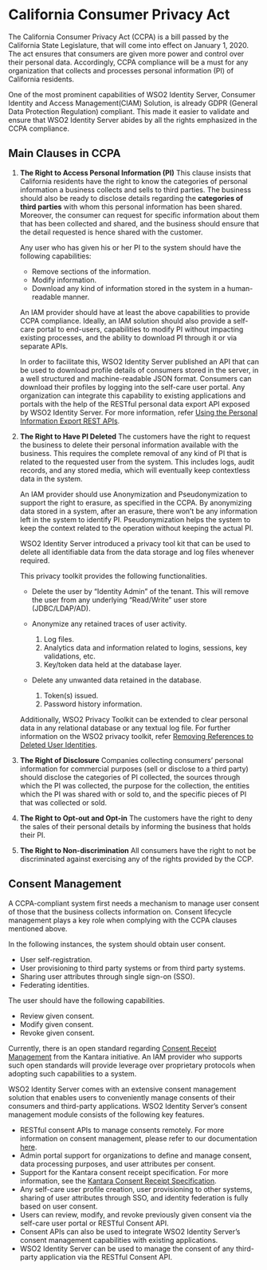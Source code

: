 # California Consumer Privacy Act

The California Consumer Privacy Act (CCPA) is a bill passed by the California State Legislature, that will come into effect on January 1, 2020. The act ensures that consumers are given more power 
and control over their personal data. Accordingly, CCPA compliance will be a must for any organization that collects and processes personal information (PI) of California residents. 

One of the most prominent capabilities of WSO2 Identity Server, Consumer Identity and Access Management(CIAM) Solution, 
is already GDPR (General Data Protection Regulation) compliant. 
This made it easier to validate and ensure that WSO2 Identity Server abides by all the rights emphasized in the CCPA compliance.  

## Main Clauses in CCPA

1.  **The Right to Access Personal Information (PI)**
    This clause insists that California residents have the right to know the categories of personal information a business collects and sells to third parties. 
    The business should also be ready to disclose details regarding the **categories of third parties** with whom this personal information has been shared. 
    Moreover, the consumer can request for specific information about them that has been collected and shared, and the business should ensure that the detail 
    requested is hence shared with the customer. 

    Any user who has given his or her PI to the system should have the following capabilities:

    -   Remove sections of the information.
    -   Modify information.
    -   Download any kind of information stored in the system in a human-readable manner.
    
    An IAM provider should have at least the above capabilities to provide CCPA compliance. 
    Ideally, an IAM solution should also provide a self-care portal to end-users, capabilities to modify PI 
    without impacting existing processes, and the ability to download PI through it or via separate APIs.

    In order to facilitate this, WSO2 Identity Server published an API that can be used to download profile details of consumers 
    stored in the server, in a well structured and machine-readable JSON format. Consumers can download their profiles by logging into the self-care 
    user portal. Any organization can integrate this capability to existing applications and portals with the help of the RESTful personal data export 
    API exposed by WSO2 Identity Server. For more information, refer [Using the Personal Information Export REST APIs](../../develop/using-the-personal-information-export-rest-apis).

2.  **The Right to Have PI Deleted**
    The customers have the right to request the business to delete their personal information available with the business. 
    This requires the complete removal of any kind of PI that is related to the requested user from the system. 
    This includes logs, audit records, and any stored media, which will eventually keep contextless data in the system.
    
    An IAM provider should use Anonymization and Pseudonymization to support the right to erasure, as specified in the CCPA. 
    By anonymizing data stored in a system, after an erasure, there won’t be any information left in the system to identify PI. 
    Pseudonymization helps the system to keep the context related to the operation without keeping the actual PI.

    WSO2 Identity Server introduced a privacy tool kit that can be used to delete all identifiable data from the data storage and log files whenever required. 
    
    This privacy toolkit provides the following functionalities.

    -   Delete the user by “Identity Admin” of the tenant. This will remove the user from any underlying “Read/Write” user store (JDBC/LDAP/AD).
    -   Anonymize any retained traces of user activity.
        1.  Log files.
        2.  Analytics data and information related to logins, sessions, key validations, etc.
        3.  Key/token data held at the database layer.

    -   Delete any unwanted data retained in the database.
        1.  Token(s) issued.
        2.  Password history information.

    Additionally, WSO2 Privacy Toolkit can be extended to clear personal data in any relational database or any textual log file. 
    For further information on the WSO2 privacy toolkit, refer [Removing References to Deleted User Identities](../../setup/removing-references-to-deleted-user-identities).

3.  **The Right of Disclosure**
    Companies collecting consumers’ personal information for commercial purposes (sell or disclose to a third party) should 
    disclose the categories of PI collected, the sources through which the PI was collected, the purpose for the collection, 
    the entities which the PI was shared with or sold to, and the specific pieces of PI that was collected or sold.

4.  **The Right to Opt-out and Opt-in**
    The customers have the right to deny the sales of their personal details by informing the business that holds their PI.   

5.  **The Right to Non-discrimination**
    All consumers have the right to not be discriminated against exercising any of the rights provided by the CCP.

## Consent Management
A CCPA-compliant system first needs a mechanism to manage user consent of those that the business collects
 information on. Consent lifecycle management plays a key role when complying with the CCPA clauses mentioned above.

In the following instances, the system should obtain user consent.

-   User self-registration.
-   User provisioning to third party systems or from third party systems.
-   Sharing user attributes through single sign-on (SSO).
-   Federating identities.

The user should have the following capabilities.

-   Review given consent.
-   Modify given consent.
-   Revoke given consent.

Currently, there is an open standard regarding [Consent Receipt Management](https://kantarainitiative.org/confluence/display/infosharing/Consent+Receipt+Specification) from the Kantara initiative. 
An IAM provider who supports such open standards will provide leverage over proprietary protocols when adopting such capabilities to a system.

WSO2 Identity Server comes with an extensive consent management solution that enables users to conveniently 
manage consents of their consumers and third-party applications. WSO2 Identity Server’s consent management module consists of the following key features.

-   RESTful consent APIs to manage consents remotely. For more information on consent management, please refer to our documentation [here](../../learn/consent-management).
-   Admin portal support for organizations to define and manage consent, data processing purposes, and user attributes per consent.
-   Support for the Kantara consent receipt specification. For more information, see the 
[Kantara Consent Receipt Specification](https://kantarainitiative.org/confluence/display/infosharing/Consent+Receipt+Specification).
-   Any self-care user profile creation, user provisioning to other systems, sharing of user attributes through SSO, and identity federation is fully based on user consent.
-   Users can review, modify, and revoke previously given consent via the self-care user portal or RESTful Consent API.
-   Consent APIs can also be used to integrate WSO2 Identity Server’s consent management capabilities with existing applications.
-   WSO2 Identity Server can be used to manage the consent of any third-party application via the RESTful Consent API.